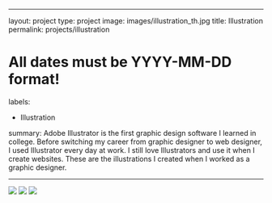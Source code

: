 ---
layout: project
type: project
image: images/illustration_th.jpg
title: Illustration
permalink: projects/illustration
# All dates must be YYYY-MM-DD format!
labels:
  - Illustration

summary: Adobe Illustrator is the first graphic design software I learned in college. Before switching my career from graphic designer to web designer, I used Illustrator every day at work. I still love Illustrators and use it when I create websites. These are the illustrations I created when I worked as a graphic designer.  

<hr>

<img class="ui image" src="{{ site.baseurl }}/images/sushi.jpg">

<img class="ui image" src="{{ site.baseurl }}/images/RedWatch.jpg">

<img class="ui image" src="{{ site.baseurl }}/images/waterfront.jpg">



